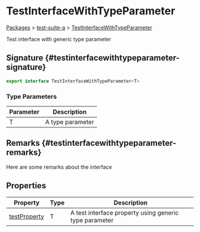 # TestInterfaceWithTypeParameter

[Packages](/) &gt; [test-suite-a](/test-suite-a) &gt; [TestInterfaceWithTypeParameter](/test-suite-a/testinterfacewithtypeparameter-interface)

Test interface with generic type parameter

## Signature {#testinterfacewithtypeparameter-signature}

```typescript
export interface TestInterfaceWithTypeParameter<T>
```

### Type Parameters

| Parameter | Description |
| --- | --- |
| T | A type parameter |

## Remarks {#testinterfacewithtypeparameter-remarks}

Here are some remarks about the interface

## Properties

| Property | Type | Description |
| --- | --- | --- |
| [testProperty](/test-suite-a/testinterfacewithtypeparameter-interface/testproperty-propertysignature) | T | A test interface property using generic type parameter |
